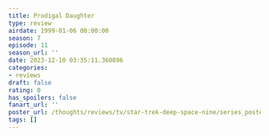 ```yaml
---
title: Prodigal Daughter
type: review
airdate: 1999-01-06 00:00:00
season: 7
episode: 11
season_url: ''
date: 2023-12-10 03:35:11.360896
categories:
- reviews
draft: false
rating: 0
has_spoilers: false
fanart_url: ''
poster_url: /thoughts/reviews/tv/star-trek-deep-space-nine/series_poster.jpg
tags: []
---
```


